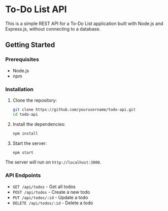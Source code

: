 # To-Do List API

This is a simple REST API for a To-Do List application built with Node.js and Express.js, without connecting to a database.

## Getting Started

### Prerequisites

- Node.js
- npm

### Installation

1. Clone the repository:
    ```bash
    git clone https://github.com/yourusername/todo-api.git
    cd todo-api
    ```

2. Install the dependencies:
    ```bash
    npm install
    ```

3. Start the server:
    ```bash
    npm start
    ```

The server will run on `http://localhost:3000`.

### API Endpoints

- `GET /api/todos` - Get all todos
- `POST /api/todos` - Create a new todo
- `PUT /api/todos/:id` - Update a todo
- `DELETE /api/todos/:id` - Delete a todo
